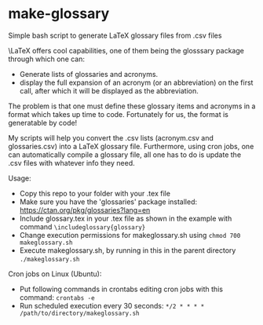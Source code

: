 # make-glossary
Simple bash script to generate LaTeX glossary files from .csv files

\LaTeX offers cool capabilities, one of them being the glosssary package through which one can:
*  Generate lists of glossaries and acronyms.
*  display the full expansion of an acronym (or an abbreviation) on the first call, after which it will be displayed as the abbreviation.

The problem is that one must define these glossary items and acronyms in a format which takes up time to code.
Fortunately for us, the format is generatable by code!

My scripts will help you convert the .csv lists (acronym.csv and glossaries.csv) into a LaTeX glossary file.
Furthermore, using cron jobs, one can automatically compile a glossary file, all one has to do is update the .csv files with whatever info they need.

Usage:
* Copy this repo to your folder with your .tex file
* Make sure you have the 'glossaries' package installed: https://ctan.org/pkg/glossaries?lang=en
* Include glossary.tex in your .tex file as shown in the example with command `\includeglossary{glossary}`
* Change execution permissions for makeglossary.sh using `chmod 700 makeglossary.sh`
* Execute makeglossary.sh, by running in this in the parent directory `./makeglossary.sh`

Cron jobs on Linux (Ubuntu):
- Put following commands in crontabs editing cron jobs with this command: `crontabs -e`
- Run scheduled execution every 30 seconds: `*/2 * * * * /path/to/directory/makeglossary.sh`
